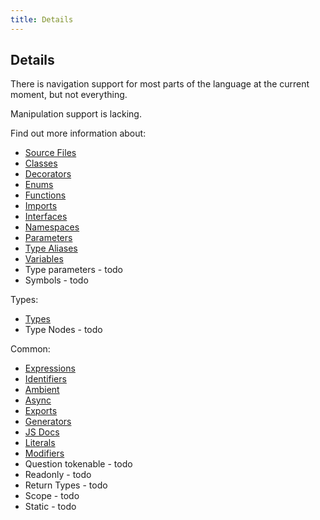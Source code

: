 ```yaml
---
title: Details
---
```


## Details

There is navigation support for most parts of the language at the current moment, but not everything.

Manipulation support is lacking.

Find out more information about:

* [Source Files](source-files)
* [Classes](classes)
* [Decorators](decorators)
* [Enums](enums)
* [Functions](functions)
* [Imports](imports)
* [Interfaces](interfaces)
* [Namespaces](namespaces)
* [Parameters](parameters)
* [Type Aliases](type-aliases)
* [Variables](variables)
* Type parameters - todo
* Symbols - todo

Types:

* [Types](types)
* Type Nodes - todo

Common:

* [Expressions](expressions)
* [Identifiers](identifiers)
* [Ambient](ambient)
* [Async](async)
* [Exports](exports)
* [Generators](generators)
* [JS Docs](documentation)
* [Literals](literals)
* [Modifiers](modifiers)
* Question tokenable - todo
* Readonly - todo
* Return Types - todo
* Scope - todo
* Static - todo
